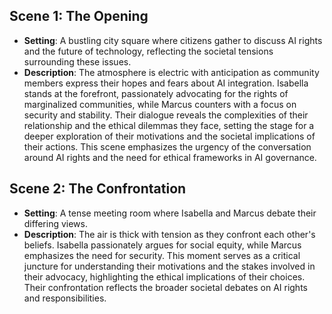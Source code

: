 ## Scene 1: The Opening
- **Setting**: A bustling city square where citizens gather to discuss AI rights and the future of technology, reflecting the societal tensions surrounding these issues.
- **Description**: The atmosphere is electric with anticipation as community members express their hopes and fears about AI integration. Isabella stands at the forefront, passionately advocating for the rights of marginalized communities, while Marcus counters with a focus on security and stability. Their dialogue reveals the complexities of their relationship and the ethical dilemmas they face, setting the stage for a deeper exploration of their motivations and the societal implications of their actions. This scene emphasizes the urgency of the conversation around AI rights and the need for ethical frameworks in AI governance.

## Scene 2: The Confrontation
- **Setting**: A tense meeting room where Isabella and Marcus debate their differing views.
- **Description**: The air is thick with tension as they confront each other's beliefs. Isabella passionately argues for social equity, while Marcus emphasizes the need for security. This moment serves as a critical juncture for understanding their motivations and the stakes involved in their advocacy, highlighting the ethical implications of their choices. Their confrontation reflects the broader societal debates on AI rights and responsibilities.

